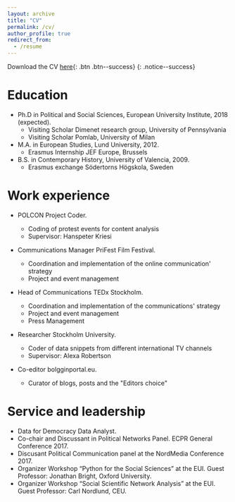 ```yaml
---
layout: archive
title: "CV"
permalink: /cv/
author_profile: true
redirect_from:
  - /resume
---
```


Download the CV [here](/files/CV_Javier_Ruiz-Soler.pdf){: .btn .btn--success}
{: .notice--success}



Education
======
* Ph.D in Political and Social Sciences, European University Institute, 2018 (expected).
	- Visiting Scholar Dimenet research group, University of Pennsylvania
	- Visiting Scholar Pomlab, University of Milan
* M.A. in European Studies, Lund University, 2012.
	- Erasmus Internship JEF Europe, Brussels
* B.S. in Contemporary History, University of Valencia, 2009.
	- Erasmus exchange Södertorns Högskola, Sweden
 
  
   
   
Work experience
======
* POLCON Project Coder.
  * Coding of protest events for content analysis
  * Supervisor: Hanspeter Kriesi
 
 
* Communications Manager PriFest Film Festival.
  * Coordination and implementation of the online communication' strategy
  * Project and event management
 
 
* Head of Communications TEDx Stockholm.
  * Coordination and implementation of the communications' strategy
  * Project and event management
  * Press Management
 
    
* Researcher Stockholm University.
  * Coder of data snippets from different international TV channels
  * Supervisor: Alexa Robertson
 
  
* Co-editor bolgginportal.eu.
  * Curator of blogs, posts and the "Editors choice"  
   
  
Service and leadership
======
* Data for Democracy Data Analyst.
* Co-chair and Discussant in Political Networks Panel. ECPR General Conference 2017.
* Discusant Political Communication panel at the NordMedia Conference 2017.
* Organizer Workshop “Python for the Social Sciences” at the EUI. Guest Professor: Jonathan Bright, Oxford University.
* Organizer Workshop “Social Scientific Network Analysis” at the EUI. Guest Professor: Carl Nordlund, CEU.
